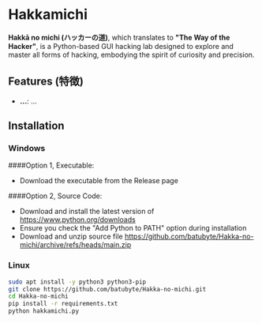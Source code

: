 # Hakkamichi

**Hakkā no michi (ハッカーの道)**, which translates to **"The Way of the Hacker"**, is a Python-based GUI hacking lab designed to explore and master all forms of hacking, embodying the spirit of curiosity and precision.

## Features (特徴)

- **...**: ...

## Installation

### Windows
####Option 1, Executable:
   - Download the executable from the Release page

####Option 2, Source Code:
   - Download and install the latest version of https://www.python.org/downloads
   - Ensure you check the "Add Python to PATH" option during installation
   - Download and unzip source file https://github.com/batubyte/Hakka-no-michi/archive/refs/heads/main.zip

### Linux
```bash
sudo apt install -y python3 python3-pip
git clone https://github.com/batubyte/Hakka-no-michi.git
cd Hakka-no-michi
pip install -r requirements.txt
python hakkamichi.py
```
